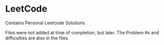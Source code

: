 # LeetCode
Contains Personal Leetcode Solutions

Files were not added at time of completion, but later.
The Problem #s and difficulties are also in the files.
